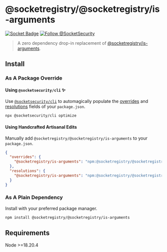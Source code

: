 # @socketregistry/@socketregistry/is-arguments

[![Socket Badge](https://socket.dev/api/badge/npm/package/@socketregistry/@socketregistry/is-arguments)](https://socket.dev/npm/package/@socketregistry/@socketregistry/is-arguments)
[![Follow @SocketSecurity](https://img.shields.io/twitter/follow/SocketSecurity?style=social)](https://twitter.com/SocketSecurity)

> A zero dependency drop-in replacement of
> [@socketregistry/is-arguments](https://www.npmjs.com/package/@socketregistry/is-arguments).

## Install

### As A Package Override

#### Using `@socketsecurity/cli` :sparkles:

Use [`@socketsecurity/cli`](https://www.npmjs.com/package/@socketsecurity/cli)
to automagically populate the
[overrides](https://docs.npmjs.com/cli/v9/configuring-npm/package-json#overrides)
and [resolutions](https://yarnpkg.com/configuration/manifest#resolutions) fields
of your `package.json`.

```sh
npx @socketsecurity/cli optimize
```

#### Using Handcrafted Artisanal Edits

Manually add `@socketregistry/@socketregistry/is-arguments` to your
`package.json`.

```json
{
  "overrides": {
    "@socketregistry/is-arguments": "npm:@socketregistry/@socketregistry/is-arguments@^1"
  },
  "resolutions": {
    "@socketregistry/is-arguments": "npm:@socketregistry/@socketregistry/is-arguments@^1"
  }
}
```

### As A Plain Dependency

Install with your preferred package manager.

```sh
npm install @socketregistry/@socketregistry/is-arguments
```

## Requirements

Node &gt;=18.20.4
